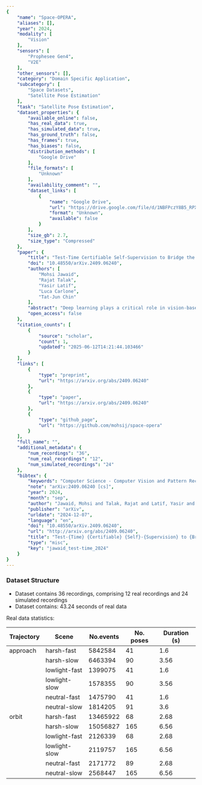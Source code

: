 ```yaml
---
{
    "name": "Space-OPERA",
    "aliases": [],
    "year": 2024,
    "modality": [
        "Vision"
    ],
    "sensors": [
        "Prophesee Gen4",
        "V2E"
    ],
    "other_sensors": [],
    "category": "Domain Specific Application",
    "subcategory": [
        "Space Datasets",
        "Satellite Pose Estimation"
    ],
    "task": "Satellite Pose Estimation",
    "dataset_properties": {
        "available_online": false,
        "has_real_data": true,
        "has_simulated_data": true,
        "has_ground_truth": false,
        "has_frames": true,
        "has_biases": false,
        "distribution_methods": [
            "Google Drive"
        ],
        "file_formats": [
            "Unknown"
        ],
        "availability_comment": "",
        "dataset_links": [
            {
                "name": "Google Drive",
                "url": "https://drive.google.com/file/d/1NBFPczY8B5_RPXeLLID_eGEboB9xChq2/view",
                "format": "Unknown",
                "available": false
            }
        ],
        "size_gb": 2.7,
        "size_type": "Compressed"
    },
    "paper": {
        "title": "Test-Time Certifiable Self-Supervision to Bridge the Sim2Real Gap in Event-Based Satellite Pose Estimation",
        "doi": "10.48550/arXiv.2409.06240",
        "authors": [
            "Mohsi Jawaid",
            "Rajat Talak",
            "Yasir Latif",
            "Luca Carlone",
            "Tat-Jun Chin"
        ],
        "abstract": "Deep learning plays a critical role in vision-based satellite pose estimation. However, the scarcity of real data from the space environment means that deep models need to be trained using synthetic data, which raises the Sim2Real domain gap problem. A major cause of the Sim2Real gap are novel lighting conditions encountered during test time. Event sensors have been shown to provide some robustness against lighting variations in vision-based pose estimation. However, challenging lighting conditions due to strong directional light can still cause undesirable effects in the output of commercial off-the-shelf event sensors, such as noisy/spurious events and inhomogeneous event densities on the object. Such effects are non-trivial to simulate in software, thus leading to Sim2Real gap in the event domain. To close the Sim2Real gap in event-based satellite pose estimation, the paper proposes a test-time self-supervision scheme with a certifier module. Self-supervision is enabled by an optimisation routine that aligns a dense point cloud of the predicted satellite pose with the event data to attempt to rectify the inaccurately estimated pose. The certifier attempts to verify the corrected pose, and only certified test-time inputs are backpropagated via implicit differentiation to refine the predicted landmarks, thus improving the pose estimates and closing the Sim2Real gap. Results show that the our method outperforms established test-time adaptation schemes.",
        "open_access": false
    },
    "citation_counts": [
        {
            "source": "scholar",
            "count": 1,
            "updated": "2025-06-12T14:21:44.103466"
        }
    ],
    "links": [
        {
            "type": "preprint",
            "url": "https://arxiv.org/abs/2409.06240"
        },
        {
            "type": "paper",
            "url": "https://arxiv.org/abs/2409.06240"
        },
        {
            "type": "github_page",
            "url": "https://github.com/mohsij/space-opera"
        }
    ],
    "full_name": "",
    "additional_metadata": {
        "num_recordings": "36",
        "num_real_recordings": "12",
        "num_simulated_recordings": "24"
    },
    "bibtex": {
        "keywords": "Computer Science - Computer Vision and Pattern Recognition, Computer Science - Robotics",
        "note": "arXiv:2409.06240 [cs]",
        "year": 2024,
        "month": "sep",
        "author": "Jawaid, Mohsi and Talak, Rajat and Latif, Yasir and Carlone, Luca and Chin, Tat-Jun",
        "publisher": "arXiv",
        "urldate": "2024-12-07",
        "language": "en",
        "doi": "10.48550/arXiv.2409.06240",
        "url": "http://arxiv.org/abs/2409.06240",
        "title": "Test-{Time} {Certifiable} {Self}-{Supervision} to {Bridge} the {Sim2Real} {Gap} in {Event}-{Based} {Satellite} {Pose} {Estimation}",
        "type": "misc",
        "key": "jawaid_test-time_2024"
    }
}
---
```



### Dataset Structure 
- Dataset contains 36 recordings, comprising 12 real recordings and 24 simulated recordings
- Dataset contains: 43.24 seconds of real data





Real data statistics:

| Trajectory | Scene         | No.events | No. poses | Duration (s) |
|------------|---------------|-----------|-----------|--------------|
| approach   | harsh-fast    | 5842584   | 41        | 1.6          |
|            | harsh-slow    | 6463394   | 90        | 3.56         |
|            | lowlight-fast | 1399075   | 41        | 1.6          |
|            | lowlight-slow | 1578355   | 90        | 3.56         |
|            | neutral-fast  | 1475790   | 41        | 1.6          |
|            | neutral-slow  | 1814205   | 91        | 3.6          |
| orbit      | harsh-fast    | 13465922  | 68        | 2.68         |
|            | harsh-slow    | 15056827  | 165       | 6.56         |
|            | lowlight-fast | 2126339   | 68        | 2.68         |
|            | lowlight-slow | 2119757   | 165       | 6.56         |
|            | neutral-fast  | 2171772   | 89        | 2.68         |
|            | neutral-slow  | 2568447   | 165       | 6.56         |